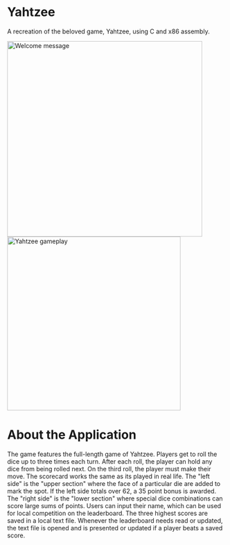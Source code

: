 # Yahtzee
A recreation of the beloved game, Yahtzee, using C and x86 assembly.

<img src="https://i.imgur.com/a8ezncf.png" alt="Welcome message" width=450>

<img src="https://i.imgur.com/CS99VfM.png" alt="Yahtzee gameplay" width=400>

# About the Application
The game features the full-length game of Yahtzee. Players get to roll the dice up to three times each turn. After each roll, the player can hold any dice from being rolled next. On the third roll, the player must make their move. The scorecard works the same as its played in real life. The "left side" is the "upper section" where the face of a particular die are added to mark the spot. If the left side totals over 62, a 35 point bonus is awarded. The "right side" is the "lower section" where special dice combinations can score large sums of points. Users can input their name, which can be used for local competition on the leaderboard. The three highest scores are saved in a local text file. Whenever the leaderboard needs read or updated, the text file is opened and is presented or updated if a player beats a saved score.
